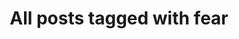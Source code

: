 ---
layout: tag
title: "All posts tagged with fear"
permalink: /weblog/tags/fear/
taxonomy: fear
---